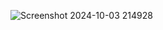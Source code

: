 ![Screenshot 2024-10-03 214928](https://github.com/user-attachments/assets/ad8be368-2f0c-4b7a-818a-635687e04c4d)
